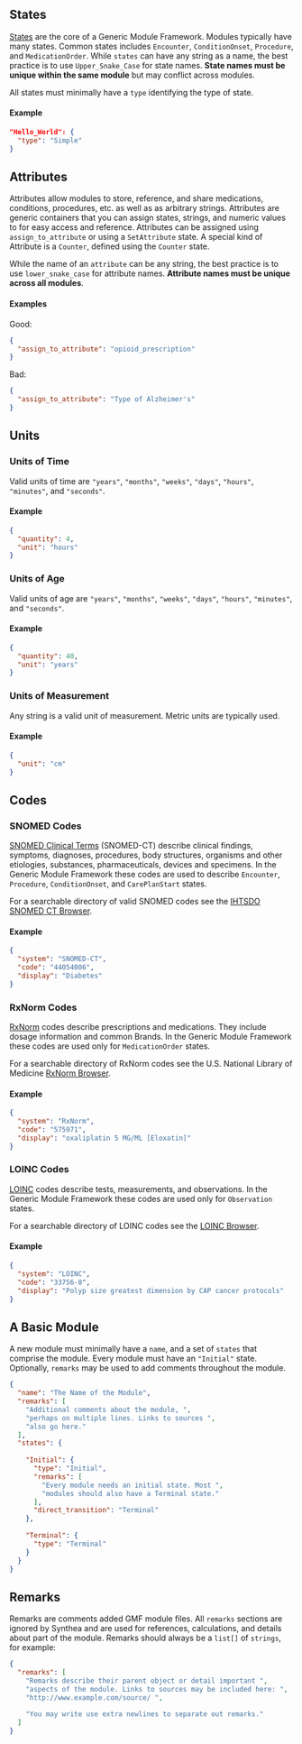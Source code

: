 ## States

[States](https://github.com/synthetichealth/synthea/wiki/Generic-Module-Framework%3A-States) are the core of a Generic Module Framework. Modules typically have many states. Common states includes `Encounter`, `ConditionOnset`, `Procedure`, and `MedicationOrder`. While `states` can have any string as a name, the best practice is to use `Upper_Snake_Case` for state names. **State names must be unique within the same module** but may conflict across modules.

All states must minimally have a `type` identifying the type of state.

#### Example

```json
"Hello_World": {
  "type": "Simple"
}
```

## Attributes

Attributes allow modules to store, reference, and share medications, conditions, procedures, etc. as well as as arbitrary strings. Attributes are generic containers that you can assign states, strings, and numeric values to for easy access and reference. Attributes can be assigned using `assign_to_attribute` or using a `SetAttribute` state. A special kind of Attribute is a `Counter`, defined using the `Counter` state.

While the name of an `attribute` can be any string, the best practice is to use `lower_snake_case` for attribute names. **Attribute names must be unique across all modules**. 

#### Examples

Good:

```json
{
  "assign_to_attribute": "opioid_prescription"
}
```

Bad:

```json
{
  "assign_to_attribute": "Type of Alzheimer's"
}
```

## Units

### Units of Time

Valid units of time are `"years"`, `"months"`, `"weeks"`, `"days"`, `"hours"`, `"minutes"`, and `"seconds"`.

#### Example

```json
{
  "quantity": 4,
  "unit": "hours"
}
```

### Units of Age

Valid units of age are `"years"`, `"months"`, `"weeks"`, `"days"`, `"hours"`, `"minutes"`, and `"seconds"`.

#### Example

```json
{
  "quantity": 40,
  "unit": "years"
}
```

### Units of Measurement

Any string is a valid unit of measurement. Metric units are typically used.

#### Example

```json
{
  "unit": "cm"
}
```

## Codes
### SNOMED Codes

[SNOMED Clinical Terms](https://en.wikipedia.org/wiki/Systematized_Nomenclature_of_Medicine) (SNOMED-CT) describe clinical findings, symptoms, diagnoses, procedures, body structures, organisms and other etiologies, substances, pharmaceuticals, devices and specimens. In the Generic Module Framework these codes are used to describe `Encounter`, `Procedure`, `ConditionOnset`, and `CarePlanStart` states.

For a searchable directory of valid SNOMED codes see the [IHTSDO SNOMED CT Browser](http://browser.ihtsdotools.org/?).

#### Example

```json
{
  "system": "SNOMED-CT",
  "code": "44054006",
  "display": "Diabetes"
}
```

### RxNorm Codes

[RxNorm](https://en.wikipedia.org/wiki/RxNorm) codes describe prescriptions and medications. They include dosage information and common Brands. In the Generic Module Framework these codes are used only for `MedicationOrder` states.

For a searchable directory of RxNorm codes see the U.S. National Library of Medicine [RxNorm Browser](https://mor.nlm.nih.gov/RxNav/).

#### Example

```json
{
  "system": "RxNorm",
  "code": "575971",
  "display": "oxaliplatin 5 MG/ML [Eloxatin]"
}
```

### LOINC Codes

[LOINC]() codes describe tests, measurements, and observations. In the Generic Module Framework these codes are used only for `Observation` states.

For a searchable directory of LOINC codes see the [LOINC Browser](https://search.loinc.org/).

#### Example

```json
{
  "system": "LOINC",
  "code": "33756-8",
  "display": "Polyp size greatest dimension by CAP cancer protocols"
}
```

## A Basic Module

A new module must minimally have a `name`, and a set of `states` that comprise the module. Every module must have an `"Initial"` state. Optionally, `remarks` may be used to add comments throughout the module.

```json
{
  "name": "The Name of the Module",
  "remarks": [
    "Additional comments about the module, ",
    "perhaps on multiple lines. Links to sources ",
    "also go here."
  ],
  "states": {
    
    "Initial": {
      "type": "Initial",
      "remarks": [
        "Every module needs an initial state. Most ",
        "modules should also have a Terminal state."
      ],
      "direct_transition": "Terminal"
    },
    
    "Terminal": {
      "type": "Terminal"
    }
  }
}
```

## Remarks

Remarks are comments added GMF module files. All `remarks` sections are ignored by Synthea and are used for references, calculations, and details about part of the module. Remarks should always be a `list[]` of `strings`, for example:

```json
{
  "remarks": [
    "Remarks describe their parent object or detail important ",
    "aspects of the module. Links to sources may be included here: ",
    "http://www.example.com/source/ ",
    
    "You may write use extra newlines to separate out remarks."
  ]
}
```


